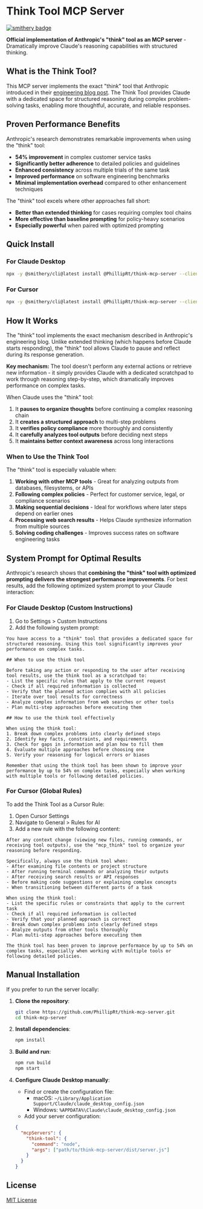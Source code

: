 # Think Tool MCP Server

[![smithery badge](https://smithery.ai/badge/@PhillipRt/think-mcp-server)](https://smithery.ai/server/@PhillipRt/think-mcp-server)

**Official implementation of Anthropic's "think" tool as an MCP server** - Dramatically improve Claude's reasoning capabilities with structured thinking.

## What is the Think Tool?

This MCP server implements the exact "think" tool that Anthropic introduced in their [engineering blog post](https://www.anthropic.com/engineering/claude-think-tool). The Think Tool provides Claude with a dedicated space for structured reasoning during complex problem-solving tasks, enabling more thoughtful, accurate, and reliable responses.

## Proven Performance Benefits

Anthropic's research demonstrates remarkable improvements when using the "think" tool:

- **54% improvement** in complex customer service tasks
- **Significantly better adherence** to detailed policies and guidelines
- **Enhanced consistency** across multiple trials of the same task
- **Improved performance** on software engineering benchmarks
- **Minimal implementation overhead** compared to other enhancement techniques

The "think" tool excels where other approaches fall short:
- **Better than extended thinking** for cases requiring complex tool chains
- **More effective than baseline prompting** for policy-heavy scenarios
- **Especially powerful** when paired with optimized prompting

## Quick Install

### For Claude Desktop

```bash
npx -y @smithery/cli@latest install @PhillipRt/think-mcp-server --client claude --config "{}"
```

### For Cursor

```bash
npx -y @smithery/cli@latest install @PhillipRt/think-mcp-server --client cursor --config "{}"
```

## How It Works

The "think" tool implements the exact mechanism described in Anthropic's engineering blog. Unlike extended thinking (which happens before Claude starts responding), the "think" tool allows Claude to pause and reflect during its response generation.

**Key mechanism:** The tool doesn't perform any external actions or retrieve new information - it simply provides Claude with a dedicated scratchpad to work through reasoning step-by-step, which dramatically improves performance on complex tasks.

When Claude uses the "think" tool:
1. It **pauses to organize thoughts** before continuing a complex reasoning chain
2. It **creates a structured approach** to multi-step problems
3. It **verifies policy compliance** more thoroughly and consistently
4. It **carefully analyzes tool outputs** before deciding next steps
5. It **maintains better context awareness** across long interactions

### When to Use the Think Tool

The "think" tool is especially valuable when:

1. **Working with other MCP tools** - Great for analyzing outputs from databases, filesystems, or APIs
2. **Following complex policies** - Perfect for customer service, legal, or compliance scenarios
3. **Making sequential decisions** - Ideal for workflows where later steps depend on earlier ones
4. **Processing web search results** - Helps Claude synthesize information from multiple sources
5. **Solving coding challenges** - Improves success rates on software engineering tasks

## System Prompt for Optimal Results

Anthropic's research shows that **combining the "think" tool with optimized prompting delivers the strongest performance improvements**. For best results, add the following optimized system prompt to your Claude interaction:

### For Claude Desktop (Custom Instructions)

1. Go to Settings > Custom Instructions
2. Add the following system prompt:

```
You have access to a "think" tool that provides a dedicated space for structured reasoning. Using this tool significantly improves your performance on complex tasks.

## When to use the think tool

Before taking any action or responding to the user after receiving tool results, use the think tool as a scratchpad to:
- List the specific rules that apply to the current request
- Check if all required information is collected
- Verify that the planned action complies with all policies
- Iterate over tool results for correctness
- Analyze complex information from web searches or other tools
- Plan multi-step approaches before executing them

## How to use the think tool effectively

When using the think tool:
1. Break down complex problems into clearly defined steps
2. Identify key facts, constraints, and requirements
3. Check for gaps in information and plan how to fill them
4. Evaluate multiple approaches before choosing one
5. Verify your reasoning for logical errors or biases

Remember that using the think tool has been shown to improve your performance by up to 54% on complex tasks, especially when working with multiple tools or following detailed policies.
```

### For Cursor (Global Rules)

To add the Think Tool as a Cursor Rule:

1. Open Cursor Settings
2. Navigate to General > Rules for AI
3. Add a new rule with the following content:

```
After any context change (viewing new files, running commands, or receiving tool outputs), use the "mcp_think" tool to organize your reasoning before responding.

Specifically, always use the think tool when:
- After examining file contents or project structure
- After running terminal commands or analyzing their outputs
- After receiving search results or API responses
- Before making code suggestions or explaining complex concepts
- When transitioning between different parts of a task

When using the think tool:
- List the specific rules or constraints that apply to the current task
- Check if all required information is collected
- Verify that your planned approach is correct
- Break down complex problems into clearly defined steps
- Analyze outputs from other tools thoroughly
- Plan multi-step approaches before executing them

The think tool has been proven to improve performance by up to 54% on complex tasks, especially when working with multiple tools or following detailed policies.
```

## Manual Installation

If you prefer to run the server locally:

1. **Clone the repository**:
   ```bash
   git clone https://github.com/PhillipRt/think-mcp-server.git
   cd think-mcp-server
   ```

2. **Install dependencies**:
   ```bash
   npm install
   ```

3. **Build and run**:
   ```bash
   npm run build
   npm start
   ```

4. **Configure Claude Desktop manually**:
   - Find or create the configuration file:
     - macOS: `~/Library/Application Support/Claude/claude_desktop_config.json`
     - Windows: `%APPDATA%\Claude\claude_desktop_config.json`
   - Add your server configuration:

   ```json
   {
     "mcpServers": {
       "think-tool": {
         "command": "node",
         "args": ["path/to/think-mcp-server/dist/server.js"]
       }
     }
   }
   ```

## License

[MIT License](LICENSE)